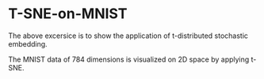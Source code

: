 # T-SNE-on-MNIST

The above excersice is to show the application of t-distributed stochastic embedding. 

The MNIST data of 784 dimensions is visualized on 2D space by applying t-SNE.
